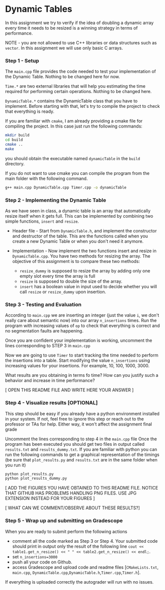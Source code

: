 # Dynamic Tables


In this assignment we try to verify if the idea of doubling a dynamic array every time it needs to be resized is a winning strategy in terms of performance.

NOTE - you are not allowed to use C++ libraries or data structures such as `vector`. In this assignment we will use only basic C arrays.


### Step 1 - Setup

The `main.cpp` file provides the code needed to test your implementation of the Dynamic Table. Nothing to be changed here for now.

`Time.*` are two external libraries that will help you estimating the time required for performing certain operations. Nothing to be changed here.

`DynamicTable.*` contains the DynamicTable class that you have to implement. Before starting with that, let's try to compile the project to check that everything is ready.

If you are familiar with `cmake`, I am already providing a cmake file for compiling the project. In this case just run the following commands:

```bash
mkdir build
cd build
cmake ..
make
```
you should obtain the executable named `dynamicTable` in the `build` directory.


If you do not want to use cmake you can compile the program from the main folder with the following command.

```bash
g++ main.cpp DynamicTable.cpp Timer.cpp -o dynamicTable
```

### Step 2 - Implementing the Dynamic Table

As we have seen in class, a dynamic table is an array that automatically resize itself when it gets full. This can be implemented by combining two simple functions, `insert` and `resize`.

* Header file - Start from `DynamicTable.h`, and implement the constructor and destructor of the table. This are the functions called when you create a new Dynamic Table or when you don't need it anymore.

* Implementation - Now implement the two functions insert and resize in `DynamicTable.cpp`. You have two methods for resizing the array. The objective of this assignment is to compare these two methods:

    * `resize_dummy` is supposed to resize the array by adding only one empty slot every time the array is full
    * `resize` is supposed to double the size of the array.
    * `insert` has a boolean value in input used to decide whether you will call `resize` or `resize_dummy` upon insertion.

### Step 3 - Testing and Evaluation

According to `main.cpp` we are inserting an integer (just the value `i`, we don't really care about semantic now) into our array `n_insertions` times. Run the program with increasing values of `op` to check that everything is correct and no segmentation faults are happening. 

Once you are confident your implementation is working, uncomment the lines corresponding to STEP 3 in `main.cpp`

Now we are going to use `Timer` to start tracking the time needed to perform the insertions into a table. Start modifying the value `n_insertions` using increasing values for your insertions. For example, 10, 100, 1000, 3000.

What results are you obtaining in terms fo time? How can you justify such a behavior and increase in time performance?

[ OPEN THIS README FILE AND WRITE HERE YOUR ANSWER ]


### Step 4 - Visualize results [OPTIONAL]

This step should be easy if you already have a python environment installed in your system. If not, feel free to ignore this step or reach out to the professor or TAs for help. Either way, it won't affect the assignment final grade

Uncomment the lines corresponding to step 4 in the `main.cpp` file
Once the program has been executed you should get two files in output called `results.txt` and `results_dummy.txt`. If you are familiar with python you can run the following commands to get a graphical representation of the timings (be sure that `plot_results.py` and `results.txt` are in the same folder when you run it)

```bash
python plot_results.py
python plot_results_dummy.py
```

[ ADD THE FIGURES YOU HAVE OBTAINED TO THIS README FILE. NOTICE THAT GITHUB HAS PROBLEMS HANDLING PNG FILES. USE JPG EXTENSION INSTEAD FOR YOUR FIGURES ]

[ WHAT CAN WE COMMENT/OBSERVE ABOUT THESE RESULTS?]

### Step 5 - Wrap up and submitting on Gradescope

When you are ready to submit perform the following actions
- comment all the code marked as Step 3 or Step 4. Your submitted code should print in output only the result of the following line `cout << table1.get_n_resize() << " " << table2.get_n_resize() << endl;`.
- set `n_insertions=3000`
- push all your code on Github.
- access Gradescope and upload code and readme files [`CMakeLists.txt`, `main.cpp`, `DynamicTable.cpp`,`DynamicTable.h`,`Timer.cpp`,`Timer.h`].

If everything is uploaded correctly the autograder will run with no issues.